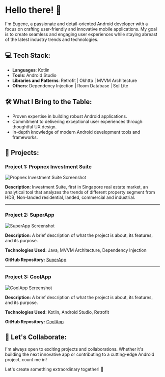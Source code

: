 # Hello there! 👋

I'm Eugene, a passionate and detail-oriented Android developer with a focus on crafting user-friendly and innovative mobile applications. My goal is to create seamless and engaging user experiences while staying abreast of the latest industry trends and technologies.

## 💻 Tech Stack:
- **Languages**: Kotlin
- **Tools**: Android Studio
- **Libraries and Patterns**: Retrofit | Okhttp | MVVM Architecture
- **Others**: Dependency Injection | Room Database | Sql Lite

## 🛠️ What I Bring to the Table:
- Proven expertise in building robust Android applications.
- Commitment to delivering exceptional user experiences through thoughtful UX design.
- In-depth knowledge of modern Android development tools and frameworks.

## 📂 Projects:

### Project 1: Propnex Investment Suite
![Propnex Investment Suite Screenshot]([[https://github.com/username/repository/blob/main/path_to_image.png](https://play.google.com/store/apps/details?id=com.investmentsuite&hl=en)](https://play-lh.googleusercontent.com/tUymm7RumB1tNkLvPBL534gozZ9BsAk_HjLuIbWeNSOcwJb8dkub9DMLVp8tA085e9Vx=w526-h296-rw)https://play-lh.googleusercontent.com/C3Uq9Jnp5xHDLolbze5DhI3k8RwVFfOGgTiRC65CvTpEcnI-KjEivJ50DWUcbUSm1w=w526-h296-rw)

**Description:** Investment Suite, first in Singapore real estate market, an analytical tool that analyzes the trends of different property segment from HDB, Non-landed residential, landed, commercial and industrial.

---

### Project 2: SuperApp
![SuperApp Screenshot](https://github.com/username/repository/blob/main/path_to_image.png)

**Description:** A brief description of what the project is about, its features, and its purpose.

**Technologies Used:** Java, MVVM Architecture, Dependency Injection

**GitHub Repository:** [SuperApp](https://github.com/username/SuperApp)

---

### Project 3: CoolApp
![CoolApp Screenshot](https://github.com/username/repository/blob/main/path_to_image.png)

**Description:** A brief description of what the project is about, its features, and its purpose.

**Technologies Used:** Kotlin, Android Studio, Retrofit

**GitHub Repository:** [CoolApp](https://github.com/username/CoolApp)

## 🚀 Let's Collaborate:
I'm always open to exciting projects and collaborations. Whether it's building the next innovative app or contributing to a cutting-edge Android project, count me in!

Let's create something extraordinary together! 🚀
